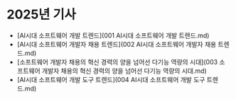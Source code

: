 # 2025년 기사
- [AI시대 소프트웨어 개발 트렌드](001 AI시대 소프트웨어 개발 트렌드.md)
- [AI시대 소프트웨어 개발자 채용 트렌드](002 AI시대 소프트웨어 개발자 채용 트렌드.md)
- [소프트웨어 개발자 채용의 혁신 경력의 양을 넘어선 다기능 역량의 시대](003 소프트웨어 개발자 채용의 혁신 경력의 양을 넘어선 다기능 역량의 시대.md)
- [AI시대 소프트웨어 개발 도구 트렌드](004 AI시대 소프트웨어 개발 도구 트렌드.md)
